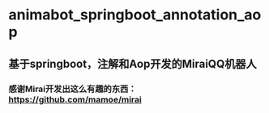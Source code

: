 # animabot_springboot_annotation_aop

## 基于springboot，注解和Aop开发的MiraiQQ机器人

### 感谢Mirai开发出这么有趣的东西：https://github.com/mamoe/mirai
